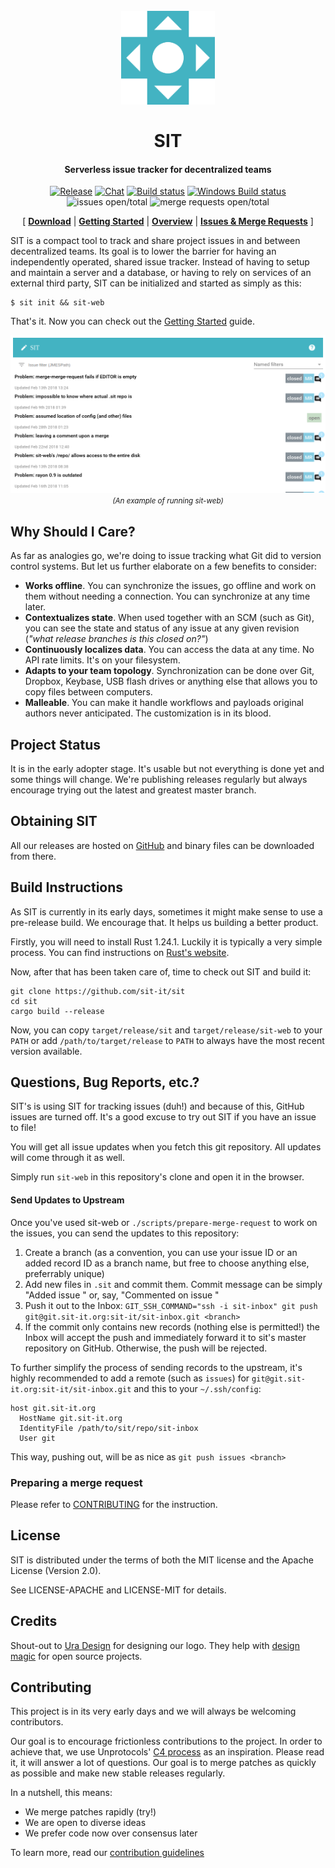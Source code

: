 <h1 align="center">
  <br>
  <a href="http://sit-it.org"><img src="logo.png" alt="Markdownify" width="150"></a>
  <br>
  <br>
  SIT
  <br>
</h1>

<h4 align="center">Serverless issue tracker for decentralized teams</h4>

<p align="center">
 <a href="https://github.com/sit-it/sit/releases"><img alt="Release" src="https://img.shields.io/github/release/sit-it/sit.svg"></a>
 <a href="https://gitter.im/sit-it/Lobby"><img alt="Chat" src="https://badges.gitter.im/sit-it/Lobby.png"></a>
 <a href="https://travis-ci.org/sit-it/sit"><img alt="Build status" src="https://travis-ci.org/sit-it/sit.svg?branch=master"></a>
 <a href="https://ci.appveyor.com/project/yrashk/sit"><img alt="Windows Build status" src="https://ci.appveyor.com/api/projects/status/0iv6ltgk3pa122hx?svg=true"></a>
 <img alt="issues open/total" src="https://s3-us-west-1.amazonaws.com/sit-badges/issues.svg?refresh">
 <img alt="merge requests open/total" src="https://s3-us-west-1.amazonaws.com/sit-badges/merge_requests.svg?refresh">
</p>

<p align="center">
  [
    <a href="https://github.com/sit-it/sit/releases"><b>Download</b></a> |
    <a href="doc/getting_started.md"><b>Getting Started</b></a> |
    <a href="doc/overview.md"><b>Overview</b></a> |
    <a href="#questions-bug-reports-etc"><b>Issues & Merge Requests</b></a>
  ]
</p>

SIT is a compact tool to track and share project issues in and between
decentralized teams. Its goal is to lower the barrier for having an independently
operated, shared issue tracker. Instead of having to setup and maintain a server
and a database, or having to rely on services of an external third party, SIT can
be initialized and started as simply as this:

```
$ sit init && sit-web
```

That's it. Now you can check out the [Getting Started](doc/getting_started.md) guide.

<center>
<p align="center">
<img src="doc/webui_example.png">
<small><i>(An example of running sit-web)</i></small>
</p>
</center>


## Why Should I Care?

As far as analogies go, we're doing to issue tracking what Git did to version control systems. But let us
further elaborate on a few benefits to consider:

* **Works offline**. You can synchronize the issues, go offline and work
  on them without needing a connection. You can synchronize at any time later.
* **Contextualizes state**. When used together with an SCM (such as Git), you can see the
  state and status of any issue at any given revision (*"what release branches is this
  closed on?"*)
* **Continuously localizes data**. You can access the data at any time. No API rate limits. It's on your filesystem.
* **Adapts to your team topology**. Synchronization can be done over Git, Dropbox, Keybase,
  USB flash drives or anything else that allows you to copy files between computers.
* **Malleable**. You can make it handle workflows and payloads original authors never anticipated. The customization
  is in its blood.

## Project Status

It is in the early adopter stage. It's usable but not everything is done yet and
some things will change. We're publishing releases regularly but always encourage
trying out the latest and greatest master branch.

## Obtaining SIT

All our releases are hosted on [GitHub](https://github.com/sit-it/sit/releases)
and binary files can be downloaded from there.

## Build Instructions

As SIT is currently in its early days, sometimes it might make sense to use a pre-release build. We encourage that. It helps us building a better product.

Firstly, you will need to install Rust 1.24.1. Luckily
it is typically a very simple process. You can find
instructions on [Rust's website](https://www.rust-lang.org/en-US/install.html).

Now, after that has been taken care of, time to check
out SIT and build it:

```
git clone https://github.com/sit-it/sit
cd sit
cargo build --release
```

Now, you can copy `target/release/sit` and `target/release/sit-web` to your
`PATH` or add `/path/to/target/release` to `PATH` to always have the most
recent version available.

## Questions, Bug Reports, etc.?

SIT's is using SIT for tracking issues (duh!) and because of this, GitHub
issues are turned off. It's a good excuse to try out SIT if you have an
issue to file!

You will get all issue updates when you fetch this git repository. All updates
will come through it as well.

Simply run `sit-web` in this repository's clone and open it in the browser.

#### Send Updates to Upstream

Once you've used sit-web or `./scripts/prepare-merge-request` to work on the issues,
you can send the updates to this repository:

1. Create a branch (as a convention, you can use your issue ID or an added record ID as a branch name, but free to choose anything else, preferrably unique)
2. Add new files in `.sit` and commit them. Commit message can be simply "Added issue <ISSUE-ID>"
   or, say, "Commented on issue <ISSUE-ID>"
3. Push it out to the Inbox: `GIT_SSH_COMMAND="ssh -i sit-inbox" git push git@git.sit-it.org:sit-it/sit-inbox.git <branch>`
4. If the commit only contains new records (nothing else is permitted!) the Inbox
   will accept the push and immediately forward it to sit's master repository on GitHub.
   Otherwise, the push will be rejected.

To further simplify the process of sending records to the upstream,
it's highly recommended to add a remote (such as `issues`) for `git@git.sit-it.org:sit-it/sit-inbox.git`
and this to your `~/.ssh/config`:

```
host git.sit-it.org
  HostName git.sit-it.org
  IdentityFile /path/to/sit/repo/sit-inbox
  User git
```

This way, pushing out, will be as nice as `git push issues <branch>`

### Preparing a merge request

Please refer to [CONTRIBUTING](https://github.com/sit-it/sit/blob/master/CONTRIBUTING.md#preparing-a-merge-request) for the instruction.

## License

SIT is distributed under the terms of both the MIT license and the Apache License (Version 2.0).

See LICENSE-APACHE and LICENSE-MIT for details.

## Credits

Shout-out to [Ura Design](https://ura.design/) for designing our logo. They help with [design magic](https://ura.design/request/) for open source projects.

## Contributing

This project is in its very early days and we will always be welcoming
contributors.

Our goal is to encourage frictionless contributions to the project. In order to
achieve that, we use Unprotocols' [C4 process](https://rfc.unprotocols.org/spec:1/C4)
as an inspiration. Please read it, it will answer a lot of questions. Our goal is to
merge patches as quickly as possible and make new stable releases regularly.

In a nutshell, this means:

* We merge patches rapidly (try!)
* We are open to diverse ideas
* We prefer code now over consensus later

To learn more, read our [contribution guidelines](CONTRIBUTING.md)

